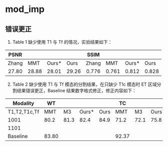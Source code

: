 # mod_imp

## 错误更正
1. Table 1 缺少使用 T1 与 Tf 的情况，实验结果如下：

|  PSNR |       |       |       |  SSIM |       |       |       |
|:-----:|-------|-------|-------|:-----:|-------|-------|-------|
| Zhang |  MMT  | Ours* |  Ours | Zhang |  MMT  | Ours* |  Ours |
| 27.80 | 28.88 | 28.01 | 29.26 | 0.776 | 0.761 | 0.812 | 0.828 |

2. Table 2 缺少使用 T1 与 Tf 模态的分割结果，在只缺少 T1c 模态时 ET 区域分割结果错误更正，Baseline 结果数字格式修正，修正内容如下：
   
| Modality     | WT    |      |       |      | TC    |      |       |      | ET    |       |       |       |
|--------------|-------|------|-------|------|-------|------|-------|------|-------|-------|-------|-------|
| T1,T2,T1c,Tf | MMT   | M3   | Ours* | Ours | MMT   | M3   | Ours* | Ours | MMT   | M3    | Ours* | Ours  |
| 1001         | 80.2  | 81.3 | 82.4  | 84.9 | 71.2  | 72.1 | 75.8  | 77.3 | 65.3  | 65.2  | 69.8  | 70.7  |
| 1101         |       |      |       |      |       |      |       |      | 78.97 | 78.53 | 82.11 | 84.12 |
| Baseline     | 83.80 |      |       |      | 92.37 |      |       |      | 86.92 |       |       |       |
